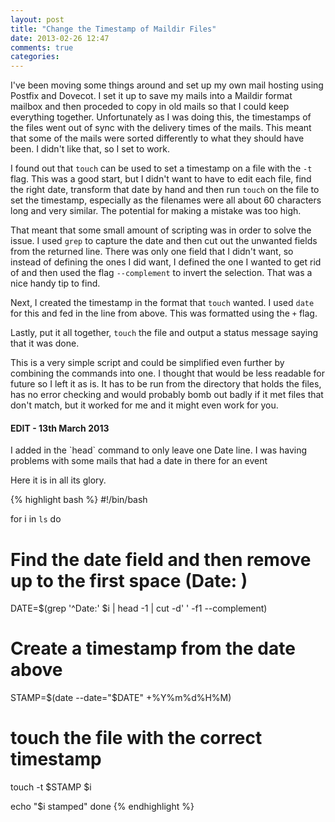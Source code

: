 ```yaml
---
layout: post
title: "Change the Timestamp of Maildir Files"
date: 2013-02-26 12:47
comments: true
categories: 
---
```

I've been moving some things around and set up my own mail hosting using Postfix and 
Dovecot. I set it up to save my mails into a Maildir format mailbox and then
proceded to copy in old mails so that I could keep everything together. Unfortunately
as I was doing this, the timestamps of the files went out of sync with the delivery
times of the mails. This meant that some of the mails were sorted differently to
what they should have been. I didn't like that, so I set to work.

I found out that `touch` can be used to set a timestamp on a file with the `-t` flag.
This was a good start, but I didn't want to have to edit each file, find the right
date, transform that date by hand and then run `touch` on the file to set the timestamp,
especially as the filenames were all about 60 characters long and very similar. The
potential for making a mistake was too high.

That meant that some small amount of scripting was in order to solve the issue. I
used `grep` to capture the date and then cut out the unwanted fields from the returned
line. There was only one field that I didn't want, so instead of defining the ones I
did want, I defined the one I wanted to get rid of and then used the flag `--complement`
to invert the selection. That was a nice handy tip to find.

Next, I created the timestamp in the format that `touch` wanted. I used `date` for this
and fed in the line from above. This was formatted using the `+` flag.

Lastly, put it all together, `touch` the file and output a status message saying that
it was done.

This is a very simple script and could be simplified even further by combining the
commands into one. I thought that would be less readable for future so I left it as is.
It has to be run from the directory that holds the files, has no error checking and 
would probably bomb out badly if it met files that don't match, but it worked for me
and it might even work for you.

<h4>EDIT - 13th March 2013</h4>
I added in the `head` command to only leave one Date line. I was having problems with
some mails that had a date in there for an event

Here it is in all its glory.

{% highlight bash %}
#!/bin/bash

for i in `ls`
do
  # Find the date field and then remove up to the first space (Date: )
  DATE=$(grep '^Date:' $i | head -1 | cut -d' ' -f1 --complement)

  # Create a timestamp from the date above
  STAMP=$(date --date="$DATE" +%Y%m%d%H%M)

  # touch the file with the correct timestamp
  touch -t $STAMP $i

  echo "$i stamped"
done
{% endhighlight %}

